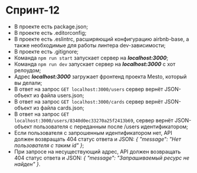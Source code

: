 # Спринт-12
* В проекте есть package.json;
* В проекте есть .editorconfig;
* В проекте есть .eslintrc, расширяющий конфигурацию airbnb-base, а также необходимые для работы линтера dev-зависимости;
* В проекте есть .gitignore;
* Команда `npm run start` запускает сервер на ***localhost:3000***;
* Команда `npm run dev` запускает сервер на ***localhost:3000*** с хот релоудом;
* Адрес ***localhost:3000*** загружает фронтенд проекта Mesto, который вы делали;
* В ответ на запрос `GET localhost:3000/users` сервер вернёт JSON-объект из файла users.json;
* В ответ на запрос `GET localhost:3000/cards` сервер вернёт JSON-объект из файла cards.json;
* В ответ на запрос `GET localhost:3000/users/8340d0ec33270a25f2413b69`, сервер вернёт JSON-объект пользователя с переданным после /users идентификатором;
* Если пользователя с запрошенным идентификатором нет, API должен возвращать 404 статус ответа и JSON: *{ "message": "Нет пользователя с таким id" }*;
* При запросе на несуществующий адрес, API должен возвращать 404 статус ответа и JSON: *{ "message": "Запрашиваемый ресурс не найден" }*.
